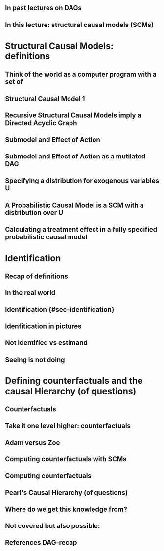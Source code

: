 ## In past lectures on DAGs
## In this lecture: structural causal models (SCMs)
# Structural Causal Models: definitions
## Think of the world as a computer program with a set of 
## Structural Causal Model 1
## Recursive Structural Causal Models imply a Directed Acyclic Graph
## Submodel and Effect of Action
## Submodel and Effect of Action as a mutilated DAG
## Specifying a distribution for exogenous variables U
## A Probabilistic Causal Model is a SCM with a distribution over U
## Calculating a treatment effect in a fully specified probabilistic causal model
# Identification
## Recap of definitions
## In the real world
## Identification {#sec-identification}
## Idenfitication in pictures
## Not identified vs estimand
## Seeing is not doing
# Defining counterfactuals and the causal Hierarchy (of questions)
## Counterfactuals
## Take it one level higher: counterfactuals
## Adam versus Zoe
## Computing counterfactuals with SCMs
## Computing counterfactuals
## Pearl's Causal Hierarchy (of questions)
## Where do we get this knowledge from?
## Not covered but also possible:
## References DAG-recap
